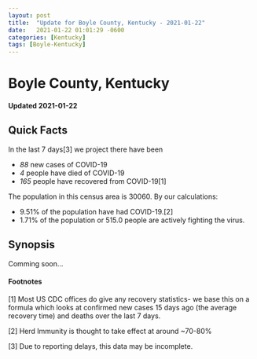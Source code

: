 ```yaml
---
layout: post
title:  "Update for Boyle County, Kentucky - 2021-01-22"
date:   2021-01-22 01:01:29 -0600
categories: [Kentucky]
tags: [Boyle-Kentucky]
---
```


# Boyle County, Kentucky
#### Updated 2021-01-22

## Quick Facts

In the last 7 days[3] we project there have been
- *88* new cases of COVID-19
- *4* people have died of COVID-19
- *165* people have recovered from COVID-19[1]

The population in this census area is 30060. By our calculations:
- 9.51% of the population have had COVID-19.[2]
- 1.71% of the population or 515.0 people are actively fighting the virus.

## Synopsis

Comming soon...


#### Footnotes

[1] Most US CDC offices do give any recovery statistics- we base this on a formula which looks at confirmed new cases
15 days ago (the average recovery time) and deaths over the last 7 days.

[2] Herd Immunity is thought to take effect at around ~70-80%

[3] Due to reporting delays, this data may be incomplete.
 
    
